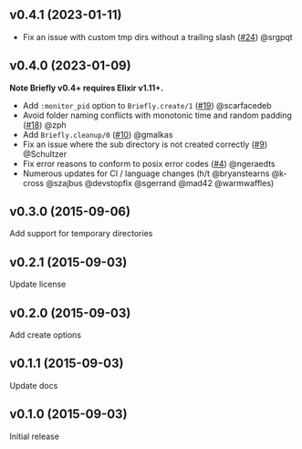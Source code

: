 ## v0.4.1 (2023-01-11)

- Fix an issue with custom tmp dirs without a trailing slash ([#24](https://github.com/CargoSense/briefly/pull/24)) @srgpqt

## v0.4.0 (2023-01-09)

**Note Briefly v0.4+ requires Elixir v1.11+.**

- Add `:monitor_pid` option to `Briefly.create/1` ([#19](https://github.com/CargoSense/briefly/pull/19)) @scarfacedeb
- Avoid folder naming conflicts with monotonic time and random padding ([#18](https://github.com/CargoSense/briefly/pull/18)) @zph
- Add `Briefly.cleanup/0` ([#10](https://github.com/CargoSense/briefly/pull/10)) @gmalkas
- Fix an issue where the sub directory is not created correctly ([#9](https://github.com/CargoSense/briefly/pull/9)) @Schultzer
- Fix error reasons to conform to posix error codes ([#4](https://github.com/CargoSense/briefly/pull/4)) @ngeraedts
- Numerous updates for CI / language changes (h/t @bryanstearns @k-cross @szajbus @devstopfix @sgerrand @mad42 @warmwaffles)

## v0.3.0 (2015-09-06)

Add support for temporary directories

## v0.2.1 (2015-09-03)

Update license

## v0.2.0 (2015-09-03)

Add create options

## v0.1.1 (2015-09-03)

Update docs

## v0.1.0 (2015-09-03)

Initial release
